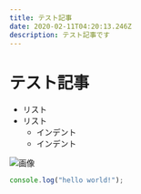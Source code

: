 ```yaml
---
title: テスト記事
date: 2020-02-11T04:20:13.246Z
description: テスト記事です
---
```

# テスト記事

* リスト
* リスト
  * インデント
  * インデント

![画像](yamasha1102024.jpg)

```javascript
console.log("hello world!");
```
